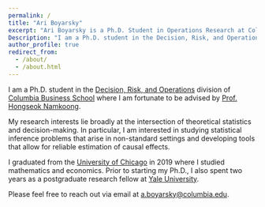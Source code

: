 ```yaml
---
permalink: /
title: "Ari Boyarsky"
excerpt: "Ari Boyarsky is a Ph.D. Student in Operations Research at Columbia University."
Description: "I am a Ph.D. student in the Decision, Risk, and Operations division of Columbia Business School where I am fortunate to be advised by Prof. Hongseok Namkoong."
author_profile: true
redirect_from: 
  - /about/
  - /about.html
---
```


I am a Ph.D. student in the [Decision, Risk, and Operations](https://www8.gsb.columbia.edu/faculty-research/divisions/decision-risk-operations) division of [Columbia Business School](https://home.gsb.columbia.edu/) where I am fortunate to be advised by [Prof. Hongseok Namkoong](https://hsnamkoong.github.io/).

My research interests lie broadly at the intersection of theoretical statistics and decision-making. In particular, I am interested in studying statistical inference problems that arise in non-standard settings and developing tools that allow for reliable estimation of causal effects.

I graduated from the [University of Chicago](https://uchicago.edu/) in 2019 where I studied mathematics and economics. Prior to starting my Ph.D., I also spent two years as a postgraduate research fellow at [Yale University](https://yale.edu/).

Please feel free to reach out via email at [a.boyarsky@columbia.edu](mailto:a.boyarsky@columbia.edu).


